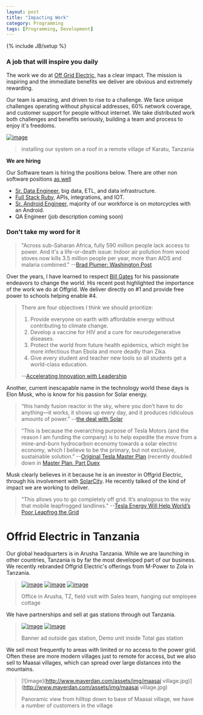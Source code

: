 ```yaml
---
layout: post
title: "Impacting Work"
category: Programming
tags: [Programming, Development]
---
```

{% include JB/setup %}

### A job that will inspire you daily

The work we do at [Off Grid Electric](https://medium.com/@Offgrid), has a clear impact. The mission is inspiring and the immediate benefits we deliver are obvious and extremely rewarding. 

Our team is amazing, and driven to rise to a challenge. We face unique challenges operating without physical addresses,  60% network coverage, and customer support for people without internet. We take distributed work both challenges and benefits seriously, building a team and process to enjoy it's freedoms.

[![image](http://www.mayerdan.com/assets/img/Offgrid-Tanzania/Dan-Roof-Install-2-md.JPG)](http://www.mayerdan.com/assets/img/Offgrid-Tanzania/Dan-Roof-Install-2.JPG)

> installing our system on a roof in a remote village of Karatu, Tanzania

__We are hiring__

Our Software team is hiring the positions below. There are other non software positions [as well](https://medium.com/@Offgrid)

* [Sr. Data Engineer](https://medium.com/electric-africa/sr-data-engineer-bc6c3d5d476a#.u8yqw5qh7), big data, ETL, and data infrastructure.
* [Full Stack Ruby](https://medium.com/@Offgrid/surge-platform-developer-274d3b9f2a69#.9ma62xwfr), APIs, integrations, and IOT.
* [Sr. Android Engineer](https://medium.com/@Offgrid/sr-android-engineer-fff5ac2fccc0#.6jc3z3i2t), majority of our workforce is on motorcycles with an Android.
* QA Engineer (job description coming soon)

### Don't take my word for it

> "Across sub-Saharan Africa, fully 590 million people lack access to power. And it's a life-or-death issue: Indoor air pollution from wood stoves now kills 3.5 million people per year, more than AIDS and malaria combined." --[Brad Plumer: Washington Post](http://www.washingtonpost.com/blogs/wonkblog/wp/2013/07/02/a-closer-look-at-obamas-7-billion-plan-to-bring-electricity-to-africa/)

Over the years, I have learned to respect [Bill Gates](https://www.gatesnotes.com/) for his passionate endeavors to change the world. His recent post highlighted the importance of the work we do at Offgrid. We deliver directly on #1 and provide free power to schools helping enable #4.

> There are four objectives I think we should prioritize:
> 
> 1. Provide everyone on earth with affordable energy without contributing to climate change.
> 2. Develop a vaccine for HIV and a cure for neurodegenerative diseases.
> 3. Protect the world from future health epidemics, which might be more infectious than Ebola and more deadly than Zika.
> 4. Give every student and teacher new tools so all students get a world-class education.
> 
> --[Accelerating Innovation with Leadership](https://www.gatesnotes.com/About-Bill-Gates/Accelerating-Innovation)

Another, current inescapable name in the technology world these days is Elon Musk, who is know for his passion for Solar energy.

> “this handy fusion reactor in the sky, where you don’t have to do anything—it works, it shows up every day, and it produces ridiculous amounts of power.” --[the deal with Solar](http://waitbutwhy.com/2015/06/the-deal-with-solar.html)

> "This is because the overarching purpose of Tesla Motors (and the reason I am funding the company) is to help expedite the move from a mine-and-burn hydrocarbon economy towards a solar electric economy, which I believe to be the primary, but not exclusive, sustainable solution."  --[Original Tesla Master Plan](https://www.tesla.com/blog/secret-tesla-motors-master-plan-just-between-you-and-me) (recently doubled down in [Master Plan, Part Duex](https://www.tesla.com/blog/master-plan-part-deux)

Musk clearly believes in it because he is an investor in Offgrid Electric, through his involvement with [SolarCity](http://www.solarcity.com/). He recently talked of the kind of impact we are working to deliver.

> "This allows you to go completely off grid. It’s analogous to the way that mobile leapfrogged landlines." --[Tesla Energy Will Help World’s Poor Leapfrog the Grid](http://www.bloomberg.com/news/articles/2015-05-01/musk-says-tesla-energy-will-help-world-s-poor-leapfrog-the-grid)

# Offrid Electric in Tanzania

Our global headquarters is in Arusha Tanzania. While we are launching in other countries, Tanzania is by far the most developed part of our business. We recently rebranded Offgrid Electric's offerings from M-Power to Zola in Tanzania.

> [![image](http://www.mayerdan.com/assets/img/zola_building.jpg)](http://www.mayerdan.com/assets/img/zola_building.jpg)
> [![image](http://www.mayerdan.com/assets/img/zola_sales.jpg)](http://www.mayerdan.com/assets/img/zola_sales.jpg)
> [![image](http://www.mayerdan.com/assets/img/Offgrid_cottage.jpg)](http://www.mayerdan.com/assets/img/Offgrid_cottage.jpg)
>
> Office in Arusha, TZ, field visit with Sales team, hanging out employee cottage

We have partnerships and sell at gas stations through out Tanzania.

> [![image](http://www.mayerdan.com/assets/img/zola_ad.jpg)](http://www.mayerdan.com/assets/img/zola_ad.jpg)
> [![image](http://www.mayerdan.com/assets/img/zola_demo.jpg)](http://www.mayerdan.com/assets/img/zola_demo.jpg)
>
> Banner ad outside gas station, Demo unit inside Total gas station

We sell most frequently to areas with limited or no access to the power grid. Often these are more modern villages just to remote for access, but we also sell to Maasai villages, which can spread over large distances into the mountains.

> [![image](http://www.mayerdan.com/assets/img/maasai village.jpg)](http://www.mayerdan.com/assets/img/maasai village.jpg)
>
> Panoramic view from hilltop down to base of Maasai village, we have a number of customers in the village
